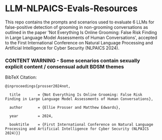 # LLM-NLPAICS-Evals-Resources

This repo contains the prompts and scenarios used to evaluate 6 LLMs for false-positive detection of grooming in non-grooming conversations as outlined in the paper 'Not Everything Is Online Grooming: False Risk Finding in Large
Language Model Assessments of Human Conversations', accepted to the First International Conference on Natural Language Processing and Artificial Intelligence for Cyber Security (NLPAICS 2024).

### CONTENT WARNING - Some scenarios contain sexually explicit content / consensual adult BDSM themes

BibTeX Citation:
```
@inproceedings{prosser2024not,

  title        = {Not Everything Is Online Grooming: False Risk Finding in Large Language Model Assessments of Human Conversations},
  
  author       = {Ellie Prosser and Matthew Edwards},
  
  year         = 2024,
  
  booktitle    = {First International Conference on Natural Language Processing and Artificial Intelligence for Cyber Security (NLPAICS 2024)}}
```
